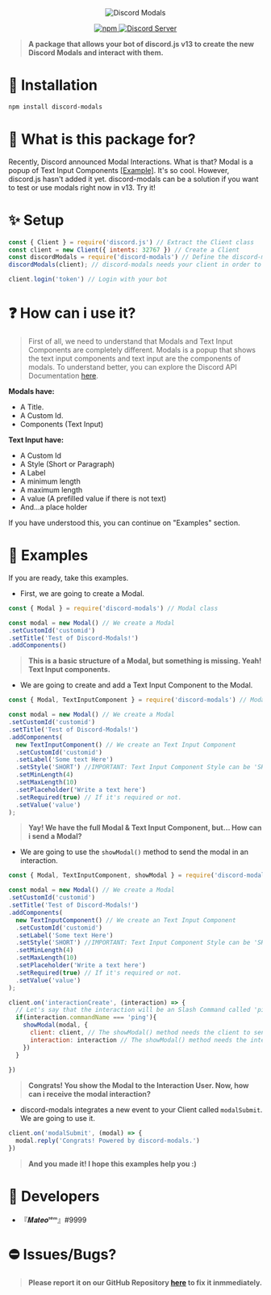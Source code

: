 <div align="center">
  <img src="https://cdn.discordapp.com/attachments/910547379617402960/942871547268436088/Discord-Modals.png" alt="Discord Modals" />
  <p align="center">
  <a href="https://www.npmjs.com/package/discord-modals">
    <img src="https://img.shields.io/npm/dt/discord-modals?style=for-the-badge" alt="npm" />
  </a>

  <a href="https://discord.gg/dscbots">
    <img src="https://img.shields.io/discord/852531635252494346?color=5865F2&label=Discord Server&style=for-the-badge" alt="Discord Server" />
  </a>
</p>

</div>

> **A package that allows your bot of discord.js v13 to create the new Discord Modals and interact with them.**

# 🔎 Installation

```sh
npm install discord-modals
```

# 🔮 What is this package for?

Recently, Discord announced Modal Interactions. What is that? Modal is a popup of Text Input Components [[Example]](https://media.discordapp.net/attachments/910547379617402960/942881133379612682/Modals_Test.png?width=881&height=559). It's so cool. However, discord.js hasn't added it yet. discord-modals can be a solution if you want to test or use modals right now in v13. Try it!

# ✨ Setup

```js
const { Client } = require('discord.js') // Extract the Client class
const client = new Client({ intents: 32767 }) // Create a Client
const discordModals = require('discord-modals') // Define the discord-modals package!
discordModals(client); // discord-modals needs your client in order to interact with modals

client.login('token') // Login with your bot
```

# ❓ How can i use it?

> First of all, we need to understand that Modals and Text Input Components are completely different. Modals is a popup that shows the text input components and text input are the components of modals. To understand better, you can explore the Discord API Documentation [here](https://discord.com/developers/docs/interactions/message-components#text-inputs).

**Modals have:**
- A Title.
- A Custom Id.
- Components (Text Input)

**Text Input have:**
- A Custom Id
- A Style (Short or Paragraph)
- A Label
- A minimum length
- A maximum length
- A value (A prefilled value if there is not text)
- And...a place holder

If you have understood this, you can continue on "Examples" section.

# 📜 Examples

If you are ready, take this examples.

- First, we are going to create a Modal.

```js
const { Modal } = require('discord-modals') // Modal class

const modal = new Modal() // We create a Modal
.setCustomId('customid')
.setTitle('Test of Discord-Modals!')
.addComponents()
```
> **This is a basic structure of a Modal, but something is missing. Yeah! Text Input components.**

- We are going to create and add a Text Input Component to the Modal.

```js
const { Modal, TextInputComponent } = require('discord-modals') // Modal & TextInputComponent class

const modal = new Modal() // We create a Modal
.setCustomId('customid')
.setTitle('Test of Discord-Modals!')
.addComponents(
  new TextInputComponent() // We create an Text Input Component
  .setCustomId('customid')
  .setLabel('Some text Here')
  .setStyle('SHORT') //IMPORTANT: Text Input Component Style can be 'SHORT' or 'LONG'.
  .setMinLength(4)
  .setMaxLength(10)
  .setPlaceholder('Write a text here')
  .setRequired(true) // If it's required or not.
  .setValue('value')  
);
```

> **Yay! We have the full Modal & Text Input Component, but... How can i send a Modal?** 

- We are going to use the `showModal()` method to send the modal in an interaction.

```js
const { Modal, TextInputComponent, showModal } = require('discord-modals') // Modal & TextInputComponent class

const modal = new Modal() // We create a Modal
.setCustomId('customid')
.setTitle('Test of Discord-Modals!')
.addComponents(
  new TextInputComponent() // We create an Text Input Component
  .setCustomId('customid')
  .setLabel('Some text Here')
  .setStyle('SHORT') //IMPORTANT: Text Input Component Style can be 'SHORT' or 'LONG'.
  .setMinLength(4)
  .setMaxLength(10)
  .setPlaceholder('Write a text here')
  .setRequired(true) // If it's required or not.
  .setValue('value')  
);

client.on('interactionCreate', (interaction) => {
  // Let's say that the interaction will be an Slash Command called 'ping'.
  if(interaction.commandName === 'ping'){
    showModal(modal, {
      client: client, // The showModal() method needs the client to send the modal through the API.
      interaction: interaction // The showModal() method needs the interaction to send the modal with the Interaction ID & Token.
    })
  }
  
})

```

> **Congrats! You show the Modal to the Interaction User. Now, how can i receive the modal interaction?**

- discord-modals integrates a new event to your Client called `modalSubmit`. We are going to use it.

```js
client.on('modalSubmit', (modal) => {
  modal.reply('Congrats! Powered by discord-modals.')
})
```

> **And you made it! I hope this examples help you :)**

# 🔨 Developers
- 『𝑴𝒂𝒕𝒆𝒐ᵗᵉᵐ』#9999

# ⛔ Issues/Bugs?
> **Please report it on our GitHub Repository [here](https://github.com/Mateo-tem/discord-modals/issues) to fix it inmmediately.**